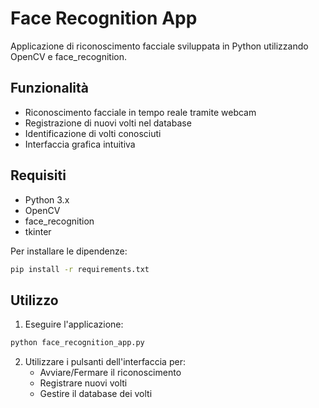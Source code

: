 # Face Recognition App

Applicazione di riconoscimento facciale sviluppata in Python utilizzando OpenCV e face_recognition.

## Funzionalità

- Riconoscimento facciale in tempo reale tramite webcam
- Registrazione di nuovi volti nel database
- Identificazione di volti conosciuti
- Interfaccia grafica intuitiva

## Requisiti

- Python 3.x
- OpenCV
- face_recognition
- tkinter

Per installare le dipendenze:
```bash
pip install -r requirements.txt
```

## Utilizzo

1. Eseguire l'applicazione:
```bash
python face_recognition_app.py
```

2. Utilizzare i pulsanti dell'interfaccia per:
   - Avviare/Fermare il riconoscimento
   - Registrare nuovi volti
   - Gestire il database dei volti
